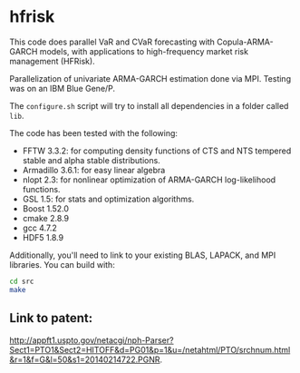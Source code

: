 # hfrisk

This code does parallel VaR and CVaR forecasting with Copula-ARMA-GARCH models, with applications to high-frequency market risk management (HFRisk).

Parallelization of univariate ARMA-GARCH estimation done via MPI. Testing was on an IBM Blue Gene/P.

The `configure.sh` script will try to install all dependencies in a folder called `lib`. 

The code has been tested with the following:

- FFTW 3.3.2: for computing density functions of CTS and NTS tempered stable and alpha stable distributions. 
- Armadillo 3.6.1: for easy linear algebra
- nlopt 2.3: for nonlinear optimization of ARMA-GARCH log-likelihood functions.
- GSL 1.5: for stats and optimization algorithms.
- Boost 1.52.0
- cmake 2.8.9
- gcc 4.7.2
- HDF5 1.8.9

Additionally, you'll need to link to your existing BLAS, LAPACK, and MPI libraries. You can build with:

```bash
cd src
make
```

## Link to patent:

http://appft1.uspto.gov/netacgi/nph-Parser?Sect1=PTO1&Sect2=HITOFF&d=PG01&p=1&u=/netahtml/PTO/srchnum.html&r=1&f=G&l=50&s1=20140214722.PGNR.

